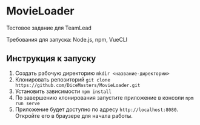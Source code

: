 # MovieLoader
 Тестовое задание для TeamLead

Требования для запуска: Node.js, npm, VueCLI

## Инструкция к запуску
1. Создать рабочую директорию
	`mkdir <название-директории>`
2. Клонировать репозиторий
	`git clone https://github.com/DiceMasters/MovieLoader.git`
3. Установить зависимости
	`npm install`
4. По завершению клонирования запустите приложение в консоли
	`npm run serve`
5. Приложение будет доступно по адресу `http://localhost:8080`. Откройте его в браузере для начала работы.